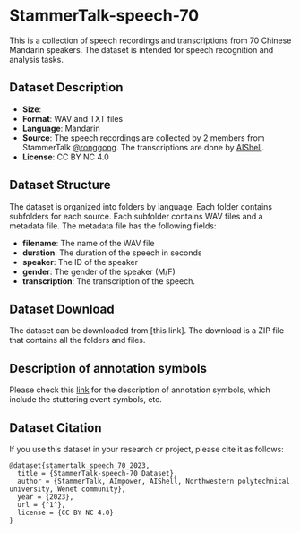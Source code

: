 # StammerTalk-speech-70

This is a collection of speech recordings and transcriptions from 70 Chinese Mandarin speakers. The dataset is intended for speech recognition and analysis tasks.

## Dataset Description

- **Size**: 
- **Format**: WAV and TXT files
- **Language**: Mandarin
- **Source**: The speech recordings are collected by 2 members from StammerTalk [@ronggong](https://github.com/ronggong). The transcriptions are done by [AIShell](www.aishelltech.com).
- **License**: CC BY NC 4.0

## Dataset Structure

The dataset is organized into folders by language. Each folder contains subfolders for each source. Each subfolder contains WAV files and a metadata file. The metadata file has the following fields:

- **filename**: The name of the WAV file
- **duration**: The duration of the speech in seconds
- **speaker**: The ID of the speaker
- **gender**: The gender of the speaker (M/F)
- **transcription**: The transcription of the speech.

## Dataset Download

The dataset can be downloaded from [this link]. The download is a ZIP file that contains all the folders and files.

## Description of annotation symbols

Please check this [link](https://github.com/StammerTalk/stammertalk-speech-70/blob/main/annotation.md) for the description of annotation symbols, which include the stuttering event symbols, etc.

## Dataset Citation

If you use this dataset in your research or project, please cite it as follows:

```
@dataset{stamertalk_speech_70_2023,
  title = {StammerTalk-speech-70 Dataset},
  author = {StammerTalk, AImpower, AIShell, Northwestern polytechnical university, Wenet community},
  year = {2023},
  url = {^1^},
  license = {CC BY NC 4.0}
}

```
